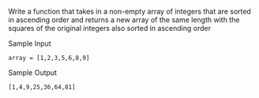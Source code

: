 Write a function that takes in a non-empty array of integers that are sorted in ascending order and returns a new array of the same length with the squares of the original integers also sorted in ascending order


Sample Input
```
array = [1,2,3,5,6,8,9]
```

Sample Output
```
[1,4,9,25,36,64,81]
```